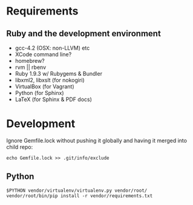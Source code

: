 # Requirements

## Ruby and the development environment
- gcc-4.2 (OSX: non-LLVM) etc
- XCode command line?
- homebrew?
- rvm || rbenv
- Ruby 1.9.3 w/ Rubygems & Bundler
- libxml2, libxslt (for nokogiri)
- VirtualBox (for Vagrant)
- Python (for Sphinx)
- LaTeX (for Sphinx & PDF docs)

# Development

Ignore Gemfile.lock without pushing it globally and having it merged
into child repo:

    echo Gemfile.lock >> .git/info/exclude

## Python

    $PYTHON vendor/virtualenv/virtualenv.py vendor/root/
    vendor/root/bin/pip install -r vendor/requirements.txt
